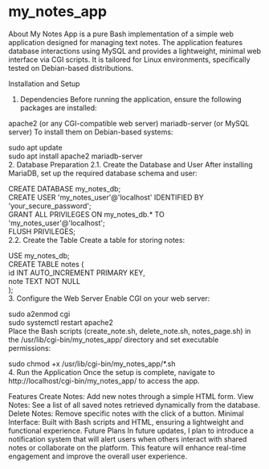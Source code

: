 # my_notes_app

About
My Notes App is a pure Bash implementation of a simple web application designed for managing text notes. The application features database interactions using MySQL and provides a lightweight, minimal web interface via CGI scripts. It is tailored for Linux environments, specifically tested on Debian-based distributions.

Installation and Setup
1. Dependencies
Before running the application, ensure the following packages are installed:

apache2 (or any CGI-compatible web server)
mariadb-server (or MySQL server)
To install them on Debian-based systems:


sudo apt update  
sudo apt install apache2 mariadb-server  
2. Database Preparation
2.1. Create the Database and User
After installing MariaDB, set up the required database schema and user:


CREATE DATABASE my_notes_db;  
CREATE USER 'my_notes_user'@'localhost' IDENTIFIED BY 'your_secure_password';  
GRANT ALL PRIVILEGES ON my_notes_db.* TO 'my_notes_user'@'localhost';  
FLUSH PRIVILEGES;  
2.2. Create the Table
Create a table for storing notes:


USE my_notes_db;  
CREATE TABLE notes (  
    id INT AUTO_INCREMENT PRIMARY KEY,  
    note TEXT NOT NULL  
);  
3. Configure the Web Server
Enable CGI on your web server:


sudo a2enmod cgi  
sudo systemctl restart apache2  
Place the Bash scripts (create_note.sh, delete_note.sh, notes_page.sh) in the /usr/lib/cgi-bin/my_notes_app/ directory and set executable permissions:


sudo chmod +x /usr/lib/cgi-bin/my_notes_app/*.sh  
4. Run the Application
Once the setup is complete, navigate to http://localhost/cgi-bin/my_notes_app/ to access the app.

Features
Create Notes: Add new notes through a simple HTML form.
View Notes: See a list of all saved notes retrieved dynamically from the database.
Delete Notes: Remove specific notes with the click of a button.
Minimal Interface: Built with Bash scripts and HTML, ensuring a lightweight and functional experience.
Future Plans
In future updates, I plan to introduce a notification system that will alert users when others interact with shared notes or collaborate on the platform. This feature will enhance real-time engagement and improve the overall user experience.


